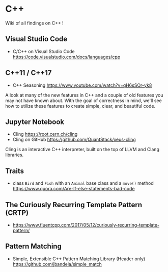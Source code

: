 # C++

Wiki of all findings on C++ ! 

## Visual Studio Code

* C/C++ on Visual Studio Code https://code.visualstudio.com/docs/languages/cpp

## C++11 / C++17

* C++ Seasoning https://www.youtube.com/watch?v=qH6sSOr-yk8

A look at many of the new features in C++ and a couple of old features you may not have known about. With the goal of correctness in mind, we'll see how to utilize these features to create simple, clear, and beautiful code.

## Jupyter Notebook

* Cling https://root.cern.ch/cling
* Cling on GitHub https://github.com/QuantStack/xeus-cling

Cling is an interactive C++ interpreter, built on the top of LLVM and Clang libraries.


## Traits

* class `Bird` and `Fish` with an `Amimal` base class and a `move()` method 
  https://www.quora.com/Are-If-else-statements-bad-code


## The Curiously Recurring Template Pattern (CRTP)

* https://www.fluentcpp.com/2017/05/12/curiously-recurring-template-pattern/


## Pattern Matching

* Simple, Extensible C++ Pattern Matching Library (Header only)
  https://github.com/jbandela/simple_match

